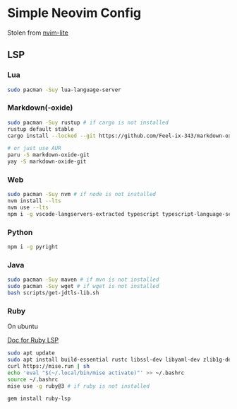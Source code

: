 # Simple Neovim Config

Stolen from [nvim-lite](https://github.com/radleylewis/nvim-lite)

## LSP

### Lua

```bash
sudo pacman -Suy lua-language-server
```

### Markdown(-oxide)

```bash
sudo pacman -Suy rustup # if cargo is not installed
rustup default stable
cargo install --locked --git https://github.com/Feel-ix-343/markdown-oxide.git markdown-oxide

# or just use AUR
paru -S markdown-oxide-git
yay -S markdown-oxide-git
```

### Web

```bash
sudo pacman -Suy nvm # if node is not installed
nvm install --lts
nvm use --lts
npm i -g vscode-langservers-extracted typescript typescript-language-server
```

### Python

```bash
npm i -g pyright
```

### Java

```bash
sudo pacman -Suy maven # if mvn is not installed
sudo pacman -Suy wget # if wget is not installed
bash scripts/get-jdtls-lib.sh
```

### Ruby

On ubuntu

[Doc for Ruby LSP](https://shopify.github.io/ruby-lsp/editors.html#neovim)

```bash
sudo apt update
sudo apt install build-essential rustc libssl-dev libyaml-dev zlib1g-dev libgmp-dev
curl https://mise.run | sh
echo 'eval "$(~/.local/bin/mise activate)"' >> ~/.bashrc
source ~/.bashrc
mise use -g ruby@3 # if ruby is not installed

gem install ruby-lsp
```
